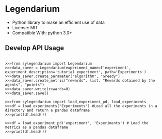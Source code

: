 Legendarium
===========

* Python library to make an efficient use of data
* License: MIT
* Compatible With: python 3.0+

Develop API Usage
-----------------

<pre>
<code>
>>>from sylegendarium import Legendarium
>>>data_saver = Legendarium(experiment_name=f'experiment', experiment_description='tutorial experiment', path='Experiments')
>>>data_saver.create_parameter("algorithm", "Greedy")
>>>data_saver.create_metric("rewards", list, "Rewards obtained by the agents", "points")
>>>data_saver.write(rewards=0)
>>>data_saver.save()

>>>from sylegendarium import load_experiment_pd, load_experiments
>>>df = load_experiments("Experiments") #Load all the experiments in a directory and return a pandas dataframe
>>>print(df.head())

>>>df = load_experiment_pd('experiment', 'Experiments') # Load the metrics as a pandas dataframe
>>>print(df.head())
</code>
</pre>